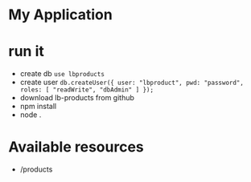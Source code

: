 # My Application

# run it
* create db `use lbproducts`
* create user `db.createUser({ user: "lbproduct", pwd: "password", roles: [ "readWrite", "dbAdmin" ] });`
* download lb-products from github
* npm install
* node .

# Available resources
* /products
